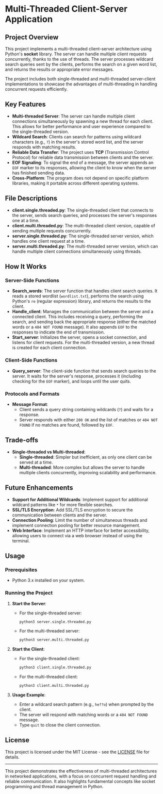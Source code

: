 # Multi-Threaded Client-Server Application

## Project Overview

This project implements a multi-threaded client-server architecture using Python's **socket** library. The server can handle multiple client requests concurrently, thanks to the use of threads. The server processes wildcard search queries sent by the clients, performs the search on a given word list, and returns the results or appropriate error messages.

The project includes both single-threaded and multi-threaded server-client implementations to showcase the advantages of multi-threading in handling concurrent requests efficiently.

## Key Features

- **Multi-threaded Server**: The server can handle multiple client connections simultaneously by spawning a new thread for each client. This allows for better performance and user experience compared to the single-threaded version.
- **Wildcard Search**: Clients can search for patterns using wildcard characters (e.g., `?`) in the server's stored word list, and the server responds with matching results.
- **Reliable Data Transfer**: The project uses **TCP** (Transmission Control Protocol) for reliable data transmission between clients and the server.
- **EOF Signaling**: To signal the end of a message, the server appends an `EOF` marker to its responses, allowing the client to know when the server has finished sending data.
- **Cross-Platform**: The program does not depend on specific platform libraries, making it portable across different operating systems.

## File Descriptions

- **client.single.threaded.py**: The single-threaded client that connects to the server, sends search queries, and processes the server's responses one at a time.
- **client.multi.threaded.py**: The multi-threaded client version, capable of sending multiple requests concurrently.
- **server.single.threaded.py**: The single-threaded server version, which handles one client request at a time.
- **server.multi.threaded.py**: The multi-threaded server version, which can handle multiple client connections simultaneously using threads.

## How It Works

### Server-Side Functions

- **Search_words**: The server function that handles client search queries. It reads a stored wordlist (`wordlist.txt`), performs the search using Python's `re` (regular expression) library, and returns the results to the client.
- **Handle_client**: Manages the communication between the server and a connected client. This includes receiving a query, performing the search, and sending back the appropriate response (either the matched words or a `404 NOT FOUND` message). It also appends `EOF` to the responses to indicate the end of transmission.
- **Start_server**: Initializes the server, opens a socket connection, and listens for client requests. For the multi-threaded version, a new thread is created for each client connection.
  
### Client-Side Functions

- **Query_server**: The client-side function that sends search queries to the server. It waits for the server's response, processes it (including checking for the `EOF` marker), and loops until the user quits.

### Protocols and Formats

- **Message Format**: 
  - Client sends a query string containing wildcards (`?`) and waits for a response.
  - Server responds with either `200 OK` and the list of matches or `404 NOT FOUND` if no matches are found, followed by `EOF`.

## Trade-offs

- **Single-threaded vs Multi-threaded**:
  - **Single-threaded**: Simpler but inefficient, as only one client can be served at a time.
  - **Multi-threaded**: More complex but allows the server to handle multiple clients concurrently, improving scalability and performance.

## Future Enhancements

- **Support for Additional Wildcards**: Implement support for additional wildcard patterns like `*` for more flexible searches.
- **SSL/TLS Encryption**: Add SSL/TLS encryption to secure the communication between clients and the server.
- **Connection Pooling**: Limit the number of simultaneous threads and implement connection pooling for better resource management.
- **Web Interface**: Implement an HTTP interface for better accessibility, allowing users to connect via a web browser instead of using the terminal.
  
## Usage

### Prerequisites

- Python 3.x installed on your system.

### Running the Project

1. **Start the Server**:
   - For the single-threaded server:
     ```bash
     python3 server.single.threaded.py
     ```
   - For the multi-threaded server:
     ```bash
     python3 server.multi.threaded.py
     ```

2. **Start the Client**:
   - For the single-threaded client:
     ```bash
     python3 client.single.threaded.py
     ```
   - For the multi-threaded client:
     ```bash
     python3 client.multi.threaded.py
     ```

3. **Usage Example**:
   - Enter a wildcard search pattern (e.g., `he??o`) when prompted by the client.
   - The server will respond with matching words or a `404 NOT FOUND` message.
   - Type `quit` to close the client connection.

## License

This project is licensed under the MIT License - see the [LICENSE](LICENSE) file for details.

---

This project demonstrates the effectiveness of multi-threaded architectures in networked applications, with a focus on concurrent request handling and reliable communication. It also highlights fundamental concepts like socket programming and thread management in Python.
